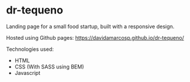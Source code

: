 # dr-tequeno
Landing page for a small food startup, built with a responsive design.

Hosted using Github pages: https://davidamarcosp.github.io/dr-tequeno/

Technologies used:
+ HTML
+ CSS (With SASS using BEM)
+ Javascript
